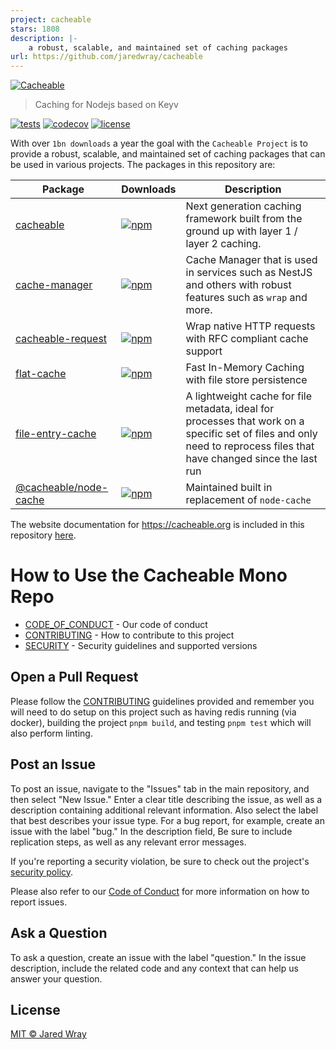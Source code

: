 ```yaml
---
project: cacheable
stars: 1808
description: |-
    a robust, scalable, and maintained set of caching packages
url: https://github.com/jaredwray/cacheable
---
```


[<img align="center" src="https://cacheable.org/logo.svg" alt="Cacheable" />](https://github.com/jaredwray/cacheable)

> Caching for Nodejs based on Keyv

[![tests](https://github.com/jaredwray/cacheable/actions/workflows/tests.yml/badge.svg)](https://github.com/jaredwray/cacheable/actions/workflows/tests.yml)
[![codecov](https://codecov.io/gh/jaredwray/cacheable/graph/badge.svg?token=lWZ9OBQ7GM)](https://codecov.io/gh/jaredwray/cacheable)
[![license](https://img.shields.io/github/license/jaredwray/cacheable)](https://github.com/jaredwray/cacheable/blob/main/LICENSE)

With over `1bn downloads` a year the goal with the `Cacheable Project` is to provide a robust, scalable, and maintained set of caching packages that can be used in various projects. The packages in this repository are:

| Package | Downloads | Description |
|---------|-----------|-------------|
| [cacheable](https://github.com/jaredwray/cacheable/tree/main/packages/cacheable) | [![npm](https://img.shields.io/npm/dm/cacheable.svg)](https://www.npmjs.com/package/cacheable) | Next generation caching framework built from the ground up with layer 1 / layer 2 caching. |
| [cache-manager](https://github.com/jaredwray/cacheable/tree/main/packages/cache-manager) | [![npm](https://img.shields.io/npm/dm/cache-manager.svg)](https://www.npmjs.com/package/cache-manager) | Cache Manager that is used in services such as NestJS and others with robust features such as `wrap` and more. |
| [cacheable-request](https://github.com/jaredwray/cacheable/tree/main/packages/cacheable-request) | [![npm](https://img.shields.io/npm/dm/cacheable-request.svg)](https://www.npmjs.com/package/cacheable-request) | Wrap native HTTP requests with RFC compliant cache support |
| [flat-cache](https://github.com/jaredwray/cacheable/tree/main/packages/flat-cache) | [![npm](https://img.shields.io/npm/dm/flat-cache.svg)](https://www.npmjs.com/package/flat-cache) | Fast In-Memory Caching with file store persistence |
| [file-entry-cache](https://github.com/jaredwray/cacheable/tree/main/packages/file-entry-cache) | [![npm](https://img.shields.io/npm/dm/file-entry-cache.svg)](https://www.npmjs.com/package/file-entry-cache) | A lightweight cache for file metadata, ideal for processes that work on a specific set of files and only need to reprocess files that have changed since the last run |
| [@cacheable/node-cache](https://github.com/jaredwray/cacheable/tree/main/packages/node-cache) | [![npm](https://img.shields.io/npm/dm/@cacheable/node-cache.svg)](https://www.npmjs.com/package/@cacheable/node-cache) | Maintained built in replacement of `node-cache` |

The website documentation for https://cacheable.org is included in this repository [here](https://github.com/jaredwray/cacheable/tree/main/packages/website).

# How to Use the Cacheable Mono Repo

* [CODE_OF_CONDUCT](CODE_OF_CONDUCT.md) - Our code of conduct
* [CONTRIBUTING](CONTRIBUTING.md) - How to contribute to this project
* [SECURITY](SECURITY.md) - Security guidelines and supported versions

## Open a Pull Request

Please follow the [CONTRIBUTING](CONTRIBUTING.md) guidelines provided and remember you will need to do setup on this project such as having redis running (via docker), building the project `pnpm build`, and testing `pnpm test` which will also perform linting.

## Post an Issue

To post an issue, navigate to the "Issues" tab in the main repository, and then select "New Issue." Enter a clear title describing the issue, as well as a description containing additional relevant information. Also select the label that best describes your issue type. For a bug report, for example, create an issue with the label "bug." In the description field, Be sure to include replication steps, as well as any relevant error messages.

If you're reporting a security violation, be sure to check out the project's [security policy](https://github.com/jaredwray/cacheable/blob/main/SECURITY.md).

Please also refer to our [Code of Conduct](https://github.com/jaredwray/cacheable/blob/main/CODE_OF_CONDUCT.md) for more information on how to report issues.

## Ask a Question

To ask a question, create an issue with the label "question." In the issue description, include the related code and any context that can help us answer your question.

## License

[MIT © Jared Wray](LICENSE)

